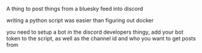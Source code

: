 A thing to post things from a bluesky feed into discord

writing a python script was easier than figuring out docker

you need to setup a bot in the discord developers thingy, add your bot token to the script, as well as the channel id and who you want to get posts from
